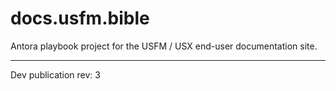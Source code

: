 # docs.usfm.bible
Antora playbook project for the USFM / USX end-user documentation site.

---

Dev publication rev: 3